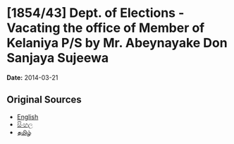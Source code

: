 # [1854/43] Dept. of Elections - Vacating the office of Member of Kelaniya P/S by Mr. Abeynayake Don Sanjaya Sujeewa

**Date:** 2014-03-21

## Original Sources

- [English](https://documents.gov.lk/view/extra-gazettes/2014/3/1854-43_E.pdf)
- [සිංහල](https://documents.gov.lk/view/extra-gazettes/2014/3/1854-43_S.pdf)
- [தமிழ்](https://documents.gov.lk/view/extra-gazettes/2014/3/1854-43_T.pdf)
